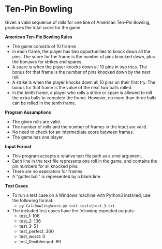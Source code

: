 # Ten-Pin Bowling
Given a valid sequence of rolls for one line of American Ten-Pin Bowling, produces the total score for the game.


**American Ten-Pin Bowling Rules**
- The game consists of 10 frames
- In each frame, the player has two opportunities to knock down all the pins. The score for the frame is the number of pins knocked down, plus the bonuses for strikes and spares.
- A spare is when the player knocks down all 10 pins in two tries. The bonus for that frame is the number of pins knocked down by the next roll.
- A strike is when the player knocks down all 10 pins on their first try. The bonus for that frame is the value of the next two balls rolled.
- In the tenth frame, a player who rolls a strike or spare is allowed to roll the extra balls to complete the frame. However, no more than three balls can be rolled in the tenth frame.


**Program Assumptions**
- The given rolls are valid.
- The number of rolls and the number of frames in the input are valid.
- No need to check for an intermediate score between frames.
- The game has one player.


**Input Format**
- This program accepts a relative text file path as a cmd argument.
- Each line in the text file represents one roll in the game, and contains the pin numbers for all knocked pins.
- There are no seperators for frames.
- A "gutter ball" is represented by a blank line.


**Test Cases**
- To run a test case on a Windows machine with Python3 installed, use the following format:
  - `py CalcBowlingScore.py unit-tests\test_3.txt`
- The included test cases have the following expected outputs:
  - test_1: 106
  - test_2: 136
  - test_3: 51
  - test_perfect: 300
  - test_worst: 0
  - test_flexibleinput: 99
